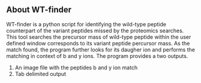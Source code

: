 ## About WT-finder
WT-finder is a python script for identifying the wild-type peptide counterpart of the variant peptides missed by the proteomics searches. This tool searches the precursor mass of wild-type peptide within the user defined window corresponds to its variant peptide percursor mass. As the match found, the program further looks for its daugher ion and performs the matching in context of b and y ions.
The program provides a two outputs.

1. An image file with the peptides b and y ion match
2. Tab delimited output

